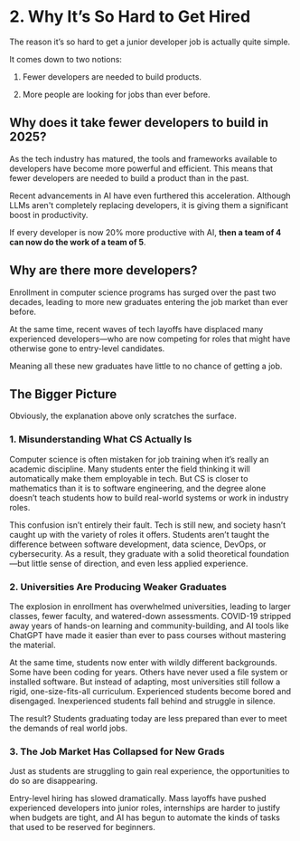 # 2. Why It’s So Hard to Get Hired

The reason it’s so hard to get a junior developer job is actually quite simple.

It comes down to two notions:

1. Fewer developers are needed to build products.

2. More people are looking for jobs than ever before.

## Why does it take fewer developers to build in 2025?

As the tech industry has matured, the tools and frameworks available to developers have become more powerful and efficient. This means that fewer developers are needed to build a product than in the past.

Recent advancements in AI have even furthered this acceleration. Although LLMs aren't completely replacing developers, it is giving them a significant boost in productivity.

If every developer is now 20% more productive with AI, **then a team of 4 can now do the work of a team of 5**.

## Why are there more developers?

Enrollment in computer science programs has surged over the past two decades, leading to more new graduates entering the job market than ever before.

At the same time, recent waves of tech layoffs have displaced many experienced developers—who are now competing for roles that might have otherwise gone to entry-level candidates.

Meaning all these new graduates have little to no chance of getting a job.

## The Bigger Picture

Obviously, the explanation above only scratches the surface.

### 1. Misunderstanding What CS Actually Is

Computer science is often mistaken for job training when it’s really an academic discipline. Many students enter the field thinking it will automatically make them employable in tech. But CS is closer to mathematics than it is to software engineering, and the degree alone doesn’t teach students how to build real-world systems or work in industry roles.

This confusion isn’t entirely their fault. Tech is still new, and society hasn’t caught up with the variety of roles it offers. Students aren’t taught the difference between software development, data science, DevOps, or cybersecurity. As a result, they graduate with a solid theoretical foundation—but little sense of direction, and even less applied experience.

### 2. Universities Are Producing Weaker Graduates

The explosion in enrollment has overwhelmed universities, leading to larger classes, fewer faculty, and watered-down assessments. COVID-19 stripped away years of hands-on learning and community-building, and AI tools like ChatGPT have made it easier than ever to pass courses without mastering the material.

At the same time, students now enter with wildly different backgrounds. Some have been coding for years. Others have never used a file system or installed software. But instead of adapting, most universities still follow a rigid, one-size-fits-all curriculum. Experienced students become bored and disengaged. Inexperienced students fall behind and struggle in silence.

The result? Students graduating today are less prepared than ever to meet the demands of real world jobs.

### 3. The Job Market Has Collapsed for New Grads

Just as students are struggling to gain real experience, the opportunities to do so are disappearing.

Entry-level hiring has slowed dramatically. Mass layoffs have pushed experienced developers into junior roles, internships are harder to justify when budgets are tight, and AI has begun to automate the kinds of tasks that used to be reserved for beginners.
